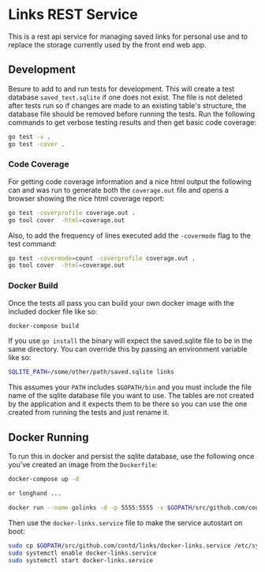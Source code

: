 # Links REST Service

This is a rest api service for managing saved links for personal use and to replace the storage currently used by the front end web app.

## Development

Besure to add to and run tests for development.  This will create a test database `saved_test.sqlite` if one does not exist.  The file is not deleted after tests run so if changes are made to an existing table's structure, the database file should be removed before running the tests. Run the following commands to get verbose testing results and then get basic code coverage:

```bash
go test -v .
go test -cover .
```

### Code Coverage

For getting code coverage information and a nice html output the following can and was run to generate both the `coverage.out` file and opens a browser showing the nice html coverage report:

```bash
go test -coverprofile coverage.out .
go tool cover  -html=coverage.out
```

Also, to add the frequency of lines executed add the `-covermode` flag to the test command:

```bash
go test -covermode=count -coverprofile coverage.out .
go tool cover  -html=coverage.out
```

### Docker Build

Once the tests all pass you can build your own docker image with the included docker file like so:

```bash
docker-compose build
```

If you use `go install` the binary will expect the saved.sqlite file to be in the same directory.  You can override this by passing an environment variable like so:

```bash
SQLITE_PATH=/some/other/path/saved.sqlite links
```

This assumes your `PATH` includes `$GOPATH/bin` and you must include the file name of the sqlite database file you want to use.  The tables are not created by the application and it expects them to be there so you can use the one created from running the tests and just rename it.

## Docker Running

To run this in docker and persist the sqlite database, use the following once you've created an image from the `Dockerfile`:

```bash
docker-compose up -d

or longhand ...

docker run --name golinks -d -p 5555:5555 -v $GOPATH/src/github.com/contd/links:/data contd/links
```

Then use the `docker-links.service` file to make the service autostart on boot:

```bash
sudo cp $GOPATH/src/github.com/contd/links/docker-links.service /etc/systemd/system/
sudo systemctl enable docker-links.service
sudo systemctl start docker-links.service
```
